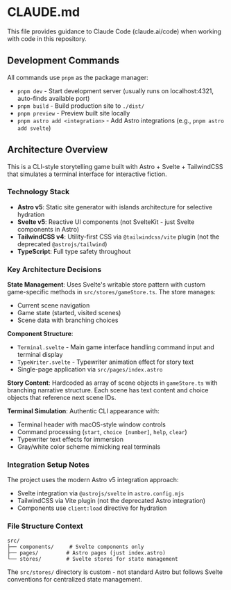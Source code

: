 # CLAUDE.md

This file provides guidance to Claude Code (claude.ai/code) when working with code in this repository.

## Development Commands

All commands use `pnpm` as the package manager:

- `pnpm dev` - Start development server (usually runs on localhost:4321, auto-finds available port)
- `pnpm build` - Build production site to `./dist/`
- `pnpm preview` - Preview built site locally
- `pnpm astro add <integration>` - Add Astro integrations (e.g., `pnpm astro add svelte`)

## Architecture Overview

This is a CLI-style storytelling game built with Astro + Svelte + TailwindCSS that simulates a terminal interface for interactive fiction.

### Technology Stack
- **Astro v5**: Static site generator with islands architecture for selective hydration
- **Svelte v5**: Reactive UI components (not SvelteKit - just Svelte components in Astro)
- **TailwindCSS v4**: Utility-first CSS via `@tailwindcss/vite` plugin (not the deprecated `@astrojs/tailwind`)
- **TypeScript**: Full type safety throughout

### Key Architecture Decisions

**State Management**: Uses Svelte's writable store pattern with custom game-specific methods in `src/stores/gameStore.ts`. The store manages:
- Current scene navigation
- Game state (started, visited scenes)
- Scene data with branching choices

**Component Structure**: 
- `Terminal.svelte` - Main game interface handling command input and terminal display
- `TypeWriter.svelte` - Typewriter animation effect for story text
- Single-page application via `src/pages/index.astro`

**Story Content**: Hardcoded as array of scene objects in `gameStore.ts` with branching narrative structure. Each scene has text content and choice objects that reference next scene IDs.

**Terminal Simulation**: Authentic CLI appearance with:
- Terminal header with macOS-style window controls
- Command processing (`start`, `choice [number]`, `help`, `clear`)
- Typewriter text effects for immersion
- Gray/white color scheme mimicking real terminals

### Integration Setup Notes

The project uses the modern Astro v5 integration approach:
- Svelte integration via `@astrojs/svelte` in `astro.config.mjs`
- TailwindCSS via Vite plugin (not the deprecated Astro integration)
- Components use `client:load` directive for hydration

### File Structure Context

```
src/
├── components/     # Svelte components only
├── pages/         # Astro pages (just index.astro)
└── stores/        # Svelte stores for state management
```

The `src/stores/` directory is custom - not standard Astro but follows Svelte conventions for centralized state management.